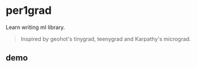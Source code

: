# per1grad
Learn writing ml library.

> Inspired by geohot's tinygrad, teenygrad and Karpathy's micrograd.

## demo 

```python 

```